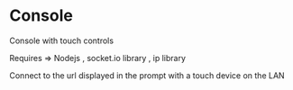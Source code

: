 # Console
Console with touch controls

Requires => 
Nodejs , socket.io library , ip library

Connect to the url displayed in the prompt with a touch device on the LAN
